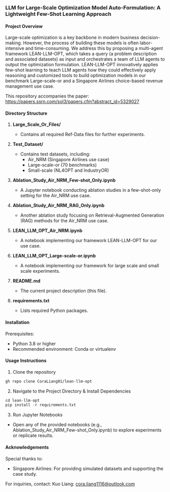 ### LLM for Large-Scale Optimization Model Auto-Formulation: A Lightweight Few-Shot Learning Approach

#### Project Overview
Large-scale optimization is a key backbone in modern business decision-making. However, the process of building these models is often labor-intensive and time-consuming. We address this by proposing a multi-agent framework LEAN-LLM-OPT, which takes a query (a problem description and associated datasets) as input and orchestrates a team of LLM agents to output the optimization formulation. LEAN-LLM-OPT innovatively applies few-shot learning to teach LLM agents how they could effectively apply reasoning and customized tools to build optimization models in our benchmark Large-scale-or and a Singapore Airlines choice-based revenue management use case.

This repository accompanies the paper: https://papers.ssrn.com/sol3/papers.cfm?abstract_id=5329027

#### Directory Structure

1. **Large_Scale_Or_Files/**  
   - Contains all required Ref-Data files for further experiments.

2. **Test_Dataset/**  
   - Contains test datasets, including:
     - Air_NRM (Singapore Airlines use case)  
     - Large-scale-or (70 benchmarks)  
     - Small-scale (NL4OPT and IndustryOR)

1. **Ablation_Study_Air_NRM_Few-shot_Only.ipynb**  
   - A Jupyter notebook conducting ablation studies in a few-shot-only setting for the Air_NRM use case.
  
2. **Ablation_Study_Air_NRM_RAG_Only.ipynb**  
   - Another ablation study focusing on Retrieval-Augmented Generation (RAG) methods for the Air_NRM use case.



3. **LEAN_LLM_OPT_Air_NRM.ipynb**  
   - A notebook implementing our framework LEAN-LLM-OPT for our use case.  

4. **LEAN_LLM_OPT_Large-scale-or.ipynb**  
   - A notebook implementing our framework for large scale and small scale experiments.

5. **README.md**  
   - The current project description (this file).

6. **requirements.txt**  
   - Lists required Python packages.  
#### Installation
Prerequisites:
- Python 3.8 or higher
- Recommended environment: Conda or virtualenv

#### Usage Instructions
1. Clone the repository
```bash
gh repo clone CoraLiang01/lean-llm-opt
```
2. Navigate to the Project Directory & Install Dependencies
```python
cd lean-llm-opt
pip install -r requirements.txt
```

3. Run Jupyter Notebooks
- Open any of the provided notebooks (e.g., Ablation_Study_Air_NRM_Few-shot_Only.ipynb) to explore experiments or replicate results.

#### Acknowledgements
Special thanks to:
- Singapore Airlines: For providing simulated datasets and supporting the case study.

For inquiries, contact:
Kuo Liang: cora.liang1116@outlook.com